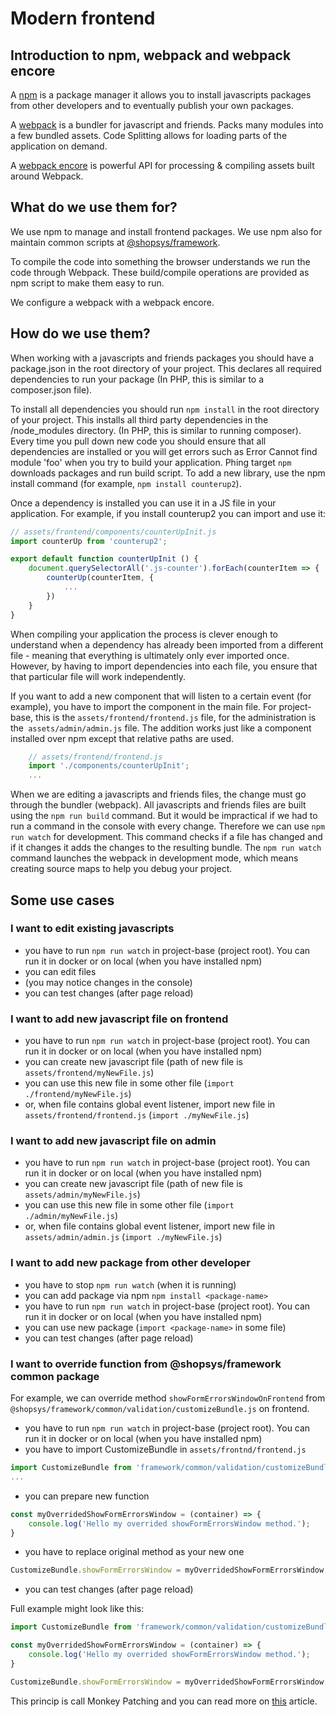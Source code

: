 # Modern frontend

## Introduction to npm, webpack and webpack encore

A [npm](https://www.npmjs.com/) is a package manager it allows you to install javascripts packages from other developers and to eventually publish your own packages.

A [webpack](https://webpack.js.org/) is a bundler for javascript and friends. Packs many modules into a few bundled assets. Code Splitting allows for loading parts of the application on demand.

A [webpack encore](https://github.com/symfony/webpack-encore) is powerful API for processing & compiling assets built around Webpack.

## What do we use them for?

We use npm to manage and install frontend packages. We use npm also for maintain common scripts at [@shopsys/framework](https://www.npmjs.com/~shopsys_framework).

To compile the code into something the browser understands we run the code through Webpack. These build/compile operations are provided as npm script to make them easy to run.

We configure a webpack with a webpack encore.

## How do we use them?

When working with a javascripts and friends packages you should have a package.json in the root directory of your project. This declares all required dependencies to run your package (In PHP, this is similar to a composer.json file).

To install all dependencies you should run `npm install` in the root directory of your project. This installs all third party dependencies in the /node_modules directory. (In PHP, this is similar to running composer). Every time you pull down new code you should ensure that all dependencies are installed or you will get errors such as Error Cannot find module 'foo' when you try to build your application. Phing target `npm` downloads packages and run build script. To add a new library, use the npm install command (for example, `npm install counterup2`).

Once a dependency is installed you can use it in a JS file in your application. For example, if you install counterup2 you can import and use it:

```js
// assets/frontend/components/counterUpInit.js
import counterUp from 'counterup2';

export default function counterUpInit () {
    document.querySelectorAll('.js-counter').forEach(counterItem => {
        counterUp(counterItem, {
            ...
        })
    }
}
```

When compiling your application the process is clever enough to understand when a dependency has already been imported from a different file - meaning that everything is ultimately only ever imported once. However, by having to import dependencies into each file, you ensure that that particular file will work independently.

If you want to add a new component that will listen to a certain event (for example), you have to import the component in the main file. For project-base, this is the `assets/frontend/frontend.js` file, for the administration is the` assets/admin/admin.js` file. The addition works just like a component installed over npm except that relative paths are used.

```js
    // assets/frontend/frontend.js
    import './components/counterUpInit';
    ...
```

When we are editing a javascripts and friends files, the change must go through the bundler (webpack). All javascripts and friends files are built using the `npm run build` command. But it would be impractical if we had to run a command in the console with every change. Therefore we can use `npm run watch` for development. This command checks if a file has changed and if it changes it adds the changes to the resulting bundle. The `npm run watch` command launches the webpack in development mode, which means creating source maps to help you debug your project.

## Some use cases

### I want to edit existing javascripts

- you have to run `npm run watch` in project-base (project root). You can run it in docker or on local (when you have installed npm)
- you can edit files
- (you may notice changes in the console)
- you can test changes (after page reload)

### I want to add new javascript file on frontend

- you have to run `npm run watch` in project-base (project root). You can run it in docker or on local (when you have installed npm)
- you can create new javascript file (path of new file is `assets/frontend/myNewFile.js`)
- you can use this new file in some other file (`import ./frontend/myNewFile.js`)
- or, when file contains global event listener, import new file in `assets/frontend/frontend.js` (`import ./myNewFile.js`)

### I want to add new javascript file on admin

- you have to run `npm run watch` in project-base (project root). You can run it in docker or on local (when you have installed npm)
- you can create new javascript file (path of new file is `assets/admin/myNewFile.js`)
- you can use this new file in some other file (`import ./admin/myNewFile.js`)
- or, when file contains global event listener, import new file in `assets/admin/admin.js` (`import ./myNewFile.js`)

### I want to add new package from other developer

- you have to stop `npm run watch` (when it is running)
- you can add package via npm `npm install <package-name>`
- you have to run `npm run watch` in project-base (project root). You can run it in docker or on local (when you have installed npm)
- you can use new package (`import <package-name>` in some file)
- you can test changes (after page reload)

### I want to override function from @shopsys/framework common package

For example, we can override method `showFormErrorsWindowOnFrontend` from `@shopsys/framework/common/validation/customizeBundle.js` on frontend.

- you have to run `npm run watch` in project-base (project root). You can run it in docker or on local (when you have installed npm)
- you have to import CustomizeBundle in `assets/frontnd/frontend.js`
```js
import CustomizeBundle from 'framework/common/validation/customizeBundle';
...
```
- you can prepare new function
```js
const myOverridedShowFormErrorsWindow = (container) => {
    console.log('Hello my overrided showFormErrorsWindow method.');
}
```
- you have to replace original method as your new one
```js
CustomizeBundle.showFormErrorsWindow = myOverridedShowFormErrorsWindow;
```
- you can test changes (after page reload)

Full example might look like this:
```js
import CustomizeBundle from 'framework/common/validation/customizeBundle';

const myOverridedShowFormErrorsWindow = (container) => {
    console.log('Hello my overrided showFormErrorsWindow method.');
}

CustomizeBundle.showFormErrorsWindow = myOverridedShowFormErrorsWindow;
```

This princip is call Monkey Patching and you can read more on [this](https://www.sitepoint.com/pragmatic-monkey-patching/) article.
